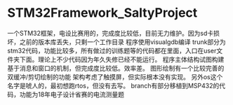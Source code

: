 # STM32Framework_SaltyProject
一个STM32框架，电设比赛用的，完成度比较低，目前无力维护。因为sd卡损坏，之前的版本库丢失，只剩一个工作目录
程序使用visualgdb编译
trunk部分为stm32代码，功能比较多，所有做过的训练题等的代码都在里面，入口在user文件夹下面。理论上不少代码因为年久失修已经不能运行。
程序主体结构试图构建基于消息和窗口的机制，但完成度比较低。效率差。
图形绘制有一个比较完善的双缓冲/剪切绘制的功能
架构考虑了触摸屏，但实际根本没有实现。
另外os这个名字是唬人的，最初想跑rtos，但没有去写。
branch有部分移植到MSP432的代码，功能为18年电子设计省赛的电流测量题